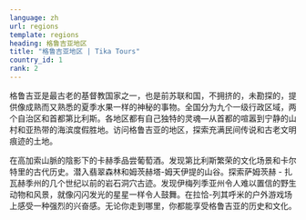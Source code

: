 ```yaml
---
language: zh
url: regions
template: regions
heading: 格鲁吉亚地区
title: "格鲁吉亚地区 | Tika Tours"
country_id: 1
rank: 2
---
```

<div class="row content-row"><!-- 1528 (0)-->

</div>

<div class="row content-row"><!-- 1529 (3)-->
<div class="col-12 col-sm-6 col-md-6"><!-- 2046 -->

格鲁吉亚是最古老的基督教国家之一，也是前苏联和国，不拥挤的，未勘探的，提供像成熟而又熟悉的夏季水果一样的神秘的事物。全国分为九个一级行政区域，两个自治区和首都第比利斯。各地区都有自己独特的灵魂—从首都的喧嚣到宁静的山村和亚热带的海滨度假胜地。访问格鲁吉亚的地区，探索充满民间传说和古老文明痕迹的土地。

</div>

<div class="col-12 col-sm-6 col-md-6"><!-- 2047 -->


在高加索山脈的陰影下的卡赫季品尝葡萄酒。发现第比利斯繁荣的文化场景和卡尔特里的古代历史。潜入翡翠森林和姆茨赫塔-姆天伊提的山谷。探索萨姆茨赫 - 扎瓦赫季州的几个世纪以前的岩石洞穴古迹。发现伊梅列季亚州令人难以置信的野生动物和风景，就像闪闪发光的星星一样令人鼓舞。在拉恰-列其呼米的户外游戏场上感受一种强烈的兴奋感。无论你走到哪里，你都能享受格鲁吉亚的历史和文化。



</div>

</div>


